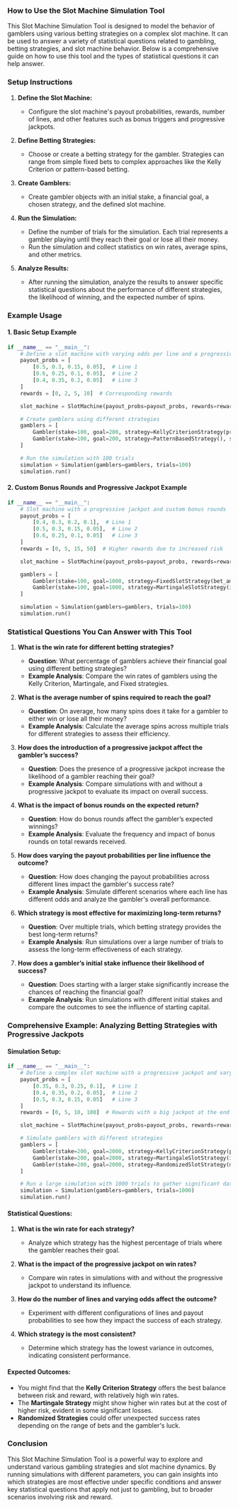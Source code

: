 ### How to Use the Slot Machine Simulation Tool

This Slot Machine Simulation Tool is designed to model the behavior of gamblers using various betting strategies on a complex slot machine. It can be used to answer a variety of statistical questions related to gambling, betting strategies, and slot machine behavior. Below is a comprehensive guide on how to use this tool and the types of statistical questions it can help answer.

### Setup Instructions

1. **Define the Slot Machine:**
   - Configure the slot machine's payout probabilities, rewards, number of lines, and other features such as bonus triggers and progressive jackpots.

2. **Define Betting Strategies:**
   - Choose or create a betting strategy for the gambler. Strategies can range from simple fixed bets to complex approaches like the Kelly Criterion or pattern-based betting.

3. **Create Gamblers:**
   - Create gambler objects with an initial stake, a financial goal, a chosen strategy, and the defined slot machine.

4. **Run the Simulation:**
   - Define the number of trials for the simulation. Each trial represents a gambler playing until they reach their goal or lose all their money.
   - Run the simulation and collect statistics on win rates, average spins, and other metrics.

5. **Analyze Results:**
   - After running the simulation, analyze the results to answer specific statistical questions about the performance of different strategies, the likelihood of winning, and the expected number of spins.

### Example Usage

#### 1. **Basic Setup Example**

```python
if __name__ == "__main__":
    # Define a slot machine with varying odds per line and a progressive jackpot
    payout_probs = [
        [0.5, 0.3, 0.15, 0.05],  # Line 1
        [0.6, 0.25, 0.1, 0.05],  # Line 2
        [0.4, 0.35, 0.2, 0.05]   # Line 3
    ]
    rewards = [0, 2, 5, 10]  # Corresponding rewards

    slot_machine = SlotMachine(payout_probs=payout_probs, rewards=rewards, lines=3, bonus_trigger=0.1)

    # Create gamblers using different strategies
    gamblers = [
        Gambler(stake=100, goal=200, strategy=KellyCriterionStrategy(probability_of_winning=0.6, payout_ratio=2), slot_machine=slot_machine),
        Gambler(stake=100, goal=200, strategy=PatternBasedStrategy(), slot_machine=slot_machine)
    ]

    # Run the simulation with 100 trials
    simulation = Simulation(gamblers=gamblers, trials=100)
    simulation.run()
```

#### 2. **Custom Bonus Rounds and Progressive Jackpot Example**

```python
if __name__ == "__main__":
    # Slot machine with a progressive jackpot and custom bonus rounds
    payout_probs = [
        [0.4, 0.3, 0.2, 0.1],  # Line 1
        [0.5, 0.3, 0.15, 0.05],  # Line 2
        [0.6, 0.25, 0.1, 0.05]   # Line 3
    ]
    rewards = [0, 5, 15, 50]  # Higher rewards due to increased risk

    slot_machine = SlotMachine(payout_probs=payout_probs, rewards=rewards, lines=3, bonus_trigger=0.15, jackpot_initial=5000)

    gamblers = [
        Gambler(stake=100, goal=1000, strategy=FixedSlotStrategy(bet_amount=10), slot_machine=slot_machine),
        Gambler(stake=100, goal=1000, strategy=MartingaleSlotStrategy(initial_bet=10), slot_machine=slot_machine)
    ]

    simulation = Simulation(gamblers=gamblers, trials=100)
    simulation.run()
```

### Statistical Questions You Can Answer with This Tool

1. **What is the win rate for different betting strategies?**
   - **Question**: What percentage of gamblers achieve their financial goal using different betting strategies?
   - **Example Analysis**: Compare the win rates of gamblers using the Kelly Criterion, Martingale, and Fixed strategies.

2. **What is the average number of spins required to reach the goal?**
   - **Question**: On average, how many spins does it take for a gambler to either win or lose all their money?
   - **Example Analysis**: Calculate the average spins across multiple trials for different strategies to assess their efficiency.

3. **How does the introduction of a progressive jackpot affect the gambler’s success?**
   - **Question**: Does the presence of a progressive jackpot increase the likelihood of a gambler reaching their goal?
   - **Example Analysis**: Compare simulations with and without a progressive jackpot to evaluate its impact on overall success.

4. **What is the impact of bonus rounds on the expected return?**
   - **Question**: How do bonus rounds affect the gambler’s expected winnings?
   - **Example Analysis**: Evaluate the frequency and impact of bonus rounds on total rewards received.

5. **How does varying the payout probabilities per line influence the outcome?**
   - **Question**: How does changing the payout probabilities across different lines impact the gambler's success rate?
   - **Example Analysis**: Simulate different scenarios where each line has different odds and analyze the gambler's overall performance.

6. **Which strategy is most effective for maximizing long-term returns?**
   - **Question**: Over multiple trials, which betting strategy provides the best long-term returns?
   - **Example Analysis**: Run simulations over a large number of trials to assess the long-term effectiveness of each strategy.

7. **How does a gambler’s initial stake influence their likelihood of success?**
   - **Question**: Does starting with a larger stake significantly increase the chances of reaching the financial goal?
   - **Example Analysis**: Run simulations with different initial stakes and compare the outcomes to see the influence of starting capital.

### Comprehensive Example: Analyzing Betting Strategies with Progressive Jackpots

#### **Simulation Setup:**

```python
if __name__ == "__main__":
    # Define a complex slot machine with a progressive jackpot and varying odds per line
    payout_probs = [
        [0.35, 0.3, 0.25, 0.1],  # Line 1
        [0.4, 0.35, 0.2, 0.05],  # Line 2
        [0.5, 0.3, 0.15, 0.05]   # Line 3
    ]
    rewards = [0, 5, 10, 100]  # Rewards with a big jackpot at the end

    slot_machine = SlotMachine(payout_probs=payout_probs, rewards=rewards, lines=3, bonus_trigger=0.1, jackpot_initial=5000)

    # Simulate gamblers with different strategies
    gamblers = [
        Gambler(stake=200, goal=2000, strategy=KellyCriterionStrategy(probability_of_winning=0.55, payout_ratio=2), slot_machine=slot_machine),
        Gambler(stake=200, goal=2000, strategy=MartingaleSlotStrategy(initial_bet=20), slot_machine=slot_machine),
        Gambler(stake=200, goal=2000, strategy=RandomizedSlotStrategy(min_bet=10, max_bet=50), slot_machine=slot_machine)
    ]

    # Run a large simulation with 1000 trials to gather significant data
    simulation = Simulation(gamblers=gamblers, trials=1000)
    simulation.run()
```

#### **Statistical Questions:**

1. **What is the win rate for each strategy?**
   - Analyze which strategy has the highest percentage of trials where the gambler reaches their goal.

2. **What is the impact of the progressive jackpot on win rates?**
   - Compare win rates in simulations with and without the progressive jackpot to understand its influence.

3. **How do the number of lines and varying odds affect the outcome?**
   - Experiment with different configurations of lines and payout probabilities to see how they impact the success of each strategy.

4. **Which strategy is the most consistent?**
   - Determine which strategy has the lowest variance in outcomes, indicating consistent performance.

#### **Expected Outcomes:**

- You might find that the **Kelly Criterion Strategy** offers the best balance between risk and reward, with relatively high win rates.
- The **Martingale Strategy** might show higher win rates but at the cost of higher risk, evident in some significant losses.
- **Randomized Strategies** could offer unexpected success rates depending on the range of bets and the gambler's luck.

### Conclusion

This Slot Machine Simulation Tool is a powerful way to explore and understand various gambling strategies and slot machine dynamics. By running simulations with different parameters, you can gain insights into which strategies are most effective under specific conditions and answer key statistical questions that apply not just to gambling, but to broader scenarios involving risk and reward.